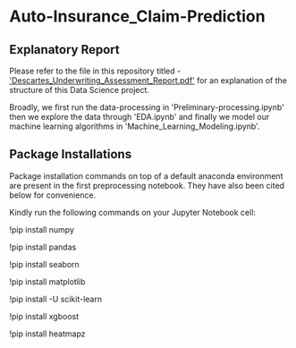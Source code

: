 # Auto-Insurance_Claim-Prediction

## Explanatory Report 
Please refer to the file in this repository titled - <a href="https://github.com/ranganathvaikuntham/Auto-Insurance_Claim-Prediction/blob/main/Descartes_Underwriting_Assessment_Report.pdf">'Descartes_Underwriting_Assessment_Report.pdf'</a>
 for an explanation of the structure of this Data Science project.

Broadly, we first run the data-processing in 'Preliminary-processing.ipynb' then we explore the data through 'EDA.ipynb' and finally we model our machine learning algorithms in 'Machine_Learning_Modeling.ipynb'.

## Package Installations
Package installation commands on top of a default anaconda environment are present in the first preprocessing notebook. They have also been cited below for convenience.

Kindly run the following commands on your Jupyter Notebook cell:

!pip install numpy 

!pip install pandas 

!pip install seaborn 

!pip install matplotlib 

!pip install -U scikit-learn

!pip install xgboost

!pip install heatmapz


